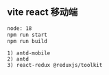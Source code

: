 ## vite react 移动端

```bash
node: 18
npm run start
npm run build
```

```
1) antd-mobile
2) antd
3) react-redux @reduxjs/toolkit
```

